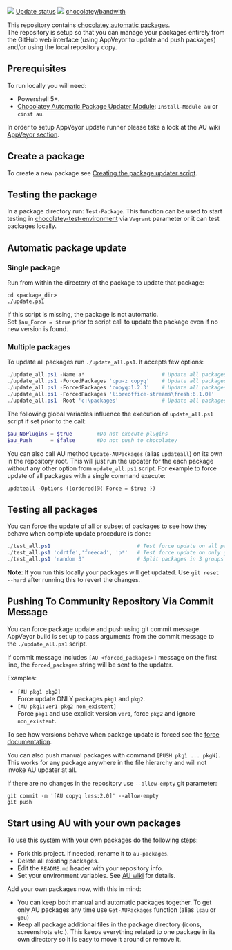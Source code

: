 [![](https://ci.appveyor.com/api/projects/status/github/bandwith/chocolatey-packages?svg=true)](https://ci.appveyor.com/project/bandwith/chocolatey-packages)
[Update status](https://gist.github.com/bandwith/YOUR_GIST_ID_HERE)
[![](http://transparent-favicon.info/favicon.ico)](#)
[chocolatey/bandwith](https://chocolatey.org/profiles/bandwith)

This repository contains [chocolatey automatic packages](https://chocolatey.org/docs/automatic-packages).  
The repository is setup so that you can manage your packages entirely from the GitHub web interface (using AppVeyor to update and push packages) and/or using the local repository copy.

## Prerequisites

To run locally you will need:

- Powershell 5+.
- [Chocolatey Automatic Package Updater Module](https://github.com/majkinetor/au): `Install-Module au` or `cinst au`.

In order to setup AppVeyor update runner please take a look at the AU wiki [AppVeyor section](https://github.com/majkinetor/au/wiki/AppVeyor).

## Create a package

To create a new package see [Creating the package updater script](https://github.com/majkinetor/au#creating-the-package-updater-script).

## Testing the package

In a package directory run: `Test-Package`. This function can be used to start testing in [chocolatey-test-environment](https://github.com/majkinetor/chocolatey-test-environment) via `Vagrant` parameter or it can test packages locally.


## Automatic package update

### Single package

Run from within the directory of the package to update that package:
   
    cd <package_dir>
    ./update.ps1
 
If this script is missing, the package is not automatic.  
Set `$au_Force = $true` prior to script call to update the package even if no new version is found.

### Multiple packages
 
To update all packages run `./update_all.ps1`. It accepts few options:

```powershell
./update_all.ps1 -Name a*                         # Update all packages which name start with letter 'a'
./update_all.ps1 -ForcedPackages 'cpu-z copyq'    # Update all packages and force cpu-z and copyq
./update_all.ps1 -ForcedPackages 'copyq:1.2.3'    # Update all packages but force copyq with explicit version
./update_all.ps1 -ForcedPackages 'libreoffice-streams\fresh:6.1.0]'    # Update all packages but force libreoffice-streams package to update stream `fresh` with explicit version `6.1.0`.
./update_all.ps1 -Root 'c:\packages'              # Update all packages in the c:\packages folder
```

The following global variables influence the execution of `update_all.ps1` script if set prior to the call:

```powershell
$au_NoPlugins = $true        #Do not execute plugins
$au_Push      = $false       #Do not push to chocolatey
```

You can also call AU method `Update-AUPackages` (alias `updateall`) on its own in the repository root. This will just run the updater for the each package without any other option from `update_all.ps1` script. For example to force update of all packages with a single command execute:

    updateall -Options ([ordered]@{ Force = $true })

## Testing all packages

You can force the update of all or subset of packages to see how they behave when complete update procedure is done:


```powershell
./test_all.ps1                            # Test force update on all packages
./test_all.ps1 'cdrtfe','freecad', 'p*'   # Test force update on only given packages
./test_all.ps1 'random 3'                 # Split packages in 3 groups and randomly select and test 1 of those each time
```


**Note**: If you run this locally your packages will get updated. Use `git reset --hard` after running this to revert the changes.

## Pushing To Community Repository Via Commit Message

You can force package update and push using git commit message. AppVeyor build is set up to pass arguments from the commit message to the `./update_all.ps1` script.

If commit message includes `[AU <forced_packages>]` message on the first line, the `forced_packages` string will be sent to the updater.

Examples:
- `[AU pkg1 pkg2]`  
Force update ONLY packages `pkg1` and `pkg2`.
- `[AU pkg1:ver1 pkg2 non_existent]`  
Force `pkg1` and use explicit version `ver1`, force `pkg2` and ignore `non_existent`.

To see how versions behave when package update is forced see the [force documentation](https://github.com/majkinetor/au/blob/master/README.md#force-update).

You can also push manual packages with command `[PUSH pkg1 ... pkgN]`. This works for any package anywhere in the file hierarchy and will not invoke AU updater at all. 

If there are no changes in the repository use `--allow-empty` git parameter:

    git commit -m '[AU copyq less:2.0]' --allow-empty
    git push

## Start using AU with your own packages

To use this system with your own packages do the following steps:

* Fork this project. If needed, rename it to `au-packages`.
* Delete all existing packages.
* Edit the `README.md` header with your repository info.
* Set your environment variables. See [AU wiki](https://github.com/majkinetor/au/wiki#environment-variables) for details.

Add your own packages now, with this in mind:
* You can keep both manual and automatic packages together. To get only AU packages any time use `Get-AUPackages` function (alias `lsau` or `gau`)
* Keep all package additional files in the package directory (icons, screenshots etc.). This keeps everything related to one package in its own directory so it is easy to move it around or remove it.
 

